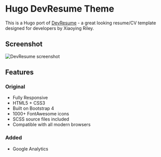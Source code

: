 # Hugo DevResume Theme

This is a Hugo port of [DevResume](//github.com/xriley/DevResume-Theme) - a great looking resume/CV template
designed for developers by Xiaoying Riley.






## Screenshot

![DevResume screenshot](https://raw.githubusercontent.com/cowboysmall-tools/hugo-devresume-theme/master/images/screenshot.png)






## Features

### Original

- Fully Responsive
- HTML5 + CSS3
- Built on Bootstrap 4
- 1000+ FontAwesome icons
- SCSS source files included
- Compatible with all modern browsers

### Added

- Google Analytics






<!--
## Demo

You can see it in action on [Hugo Themes site](http://themes.gohugo.io/theme/hugo-devresume-theme/).






## Contents

- [Installation](#installation)
- [Getting started](#getting-started)
    - [Setup](#setup)
    - [Viewing](#viewing)
    - [Building](#building)
- [Contributing](#contributing)
- [License](#license)






## Installation

Within the root of your Hugo project execute the following:

    $ cd themes
    $ git clone https://github.com/cowboysmall-tools/hugo-devresume-theme.git







## Getting Started

After successful installation as a minimum you need to take the following steps:

### Setup

Go to [`exampleSite`](//github.com/cowboysmall-tools/hugo-devresume-theme/tree/master/exampleSite) and copy
[`config.toml`](//github.com/cowboysmall-tools/hugo-devresume-theme/blob/master/exampleSite/config.toml)
to the root of your site. Open `config.toml` and add your relevant information.

### Viewing

To view your site, execute the following:

    $ hugo server

and go to `localhost:1313` in your browser.

### Building

To generate your site in the `public` folder, execute the following:

    $ hugo

within the root of your project.







## Contributing

Post bugs and contributions to the [issue tracker](//github.com/cowboysmall-tools/hugo-devresume-theme/issues).
Or make a [pull request](//github.com/cowboysmall-tools/hugo-devresume-theme/pulls).







## License

This template is 100% FREE as long as you keep the footer attribution link. You do not have the rights to resell,
sublicense or redistribute (even for free) the template on its own or as a separate attachment from any of your work.
If you’d like to use this template without the footer attribution link, you can buy the
[commercial license](https://themes.3rdwavemedia.com/bootstrap-templates/resume/devresume-free-bootstrap-4-resume-cv-template-for-developers/)

You may change the "Ported for..." line by adding the following to the end of `config.toml`

    [params.footer]
        copyright = ""
